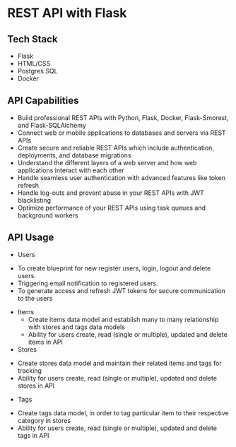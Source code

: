 # REST API with Flask
## Tech Stack
 - Flask
 - HTML/CSS
 - Postgres SQL
 - Docker
 ## API Capabilities
 - Build professional REST APIs with Python, Flask, Docker, Flask-Smorest, and Flask-SQLAlchemy
 - Connect web or mobile applications to databases and servers via REST APIs
 - Create secure and reliable REST APIs which include authentication, deployments, and database migrations
 - Understand the different layers of a web server and how web applications interact with each other
 - Handle seamless user authentication with advanced features like token refresh
 - Handle log-outs and prevent abuse in your REST APIs with JWT blacklisting
 - Optimize performance of your REST APIs using task queues and background workers
 
 ## API Usage
  * Users
   - To create blueprint for new register users, login, logout and delete users.
   - Triggering email notification to registered users.
   - To generate access and refresh JWT tokens for secure communication to the users
  * Items
    - Create items data model and establish many to many relationship with stores and tags data models
    - Ability for users create, read (single or multiple), updated and delete items in API
  * Stores
   - Create stores data model and maintain their related items and tags for tracking
   - Ability for users create, read (single or multiple), updated and delete stores in API
  * Tags
   - Create tags data model, in order to tag particular item to their respective category in stores
   - Ability for users create, read (single or multiple), updated and delete tags in API
   
  

